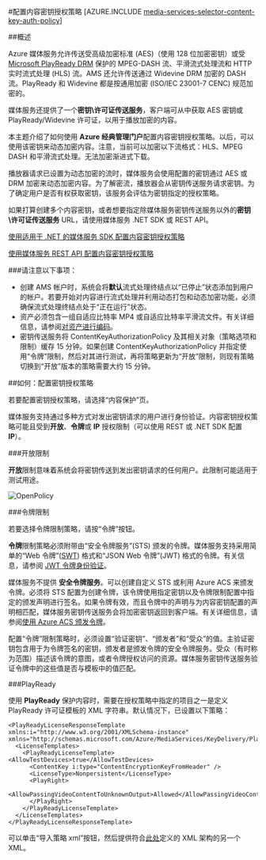 <properties
    pageTitle="使用 Azure 门户配置内容密钥授权策略 | Azure"
    description="了解如何配置内容密钥的授权策略。"
    services="media-services"
    documentationcenter=""
    author="juliako"
    manager="erikre"
    editor="" />
<tags
    ms.assetid="ee82a3fa-c34b-48f2-a108-8ba321f1691e"
    ms.service="media-services"
    ms.workload="media"
    ms.tgt_pltfrm="na"
    ms.devlang="na"
    ms.topic="article"
    ms.date="01/05/2017"
    wacn.date="02/24/2017"
    ms.author="juliako" />  


#配置内容密钥授权策略
[AZURE.INCLUDE [media-services-selector-content-key-auth-policy](../../includes/media-services-selector-content-key-auth-policy.md)]


##概述

Azure 媒体服务允许传送受高级加密标准 \(AES\)（使用 128 位加密密钥）或受 [Microsoft PlayReady DRM](https://www.microsoft.com/playready/overview/) 保护的 MPEG-DASH 流、平滑流式处理流和 HTTP 实时流式处理 \(HLS\) 流。AMS 还允许传送通过 Widevine DRM 加密的 DASH 流。PlayReady 和 Widevine 都是按通用加密 \(ISO/IEC 23001-7 CENC\) 规范加密的。

媒体服务还提供了一个**密钥\\许可证传送服务**，客户端可从中获取 AES 密钥或 PlayReady/Widevine 许可证，以用于播放加密的内容。

本主题介绍了如何使用 **Azure 经典管理门户**配置内容密钥授权策略。以后，可以使用该密钥来动态加密内容。注意，当前可以加密以下流格式：HLS、MPEG DASH 和平滑流式处理。无法加密渐进式下载。
 
播放器请求已设置为动态加密的流时，媒体服务会使用配置的密钥通过 AES 或 DRM 加密来动态加密内容。为了解密流，播放器会从密钥传送服务请求密钥。为了确定用户是否有权获取密钥，该服务会评估为密钥指定的授权策略。


如果打算创建多个内容密钥，或者想要指定除媒体服务密钥传送服务以外的**密钥\\许可证传送服务** URL，请使用媒体服务 .NET SDK 或 REST API。

[使用适用于 .NET 的媒体服务 SDK 配置内容密钥授权策略](/documentation/articles/media-services-dotnet-configure-content-key-auth-policy/)

[使用媒体服务 REST API 配置内容密钥授权策略](/documentation/articles/media-services-rest-configure-content-key-auth-policy/)

###请注意以下事项：

- 创建 AMS 帐户时，系统会将**默认**流式处理终结点以“已停止”状态添加到用户的帐户。若要开始对内容进行流式处理并利用动态打包和动态加密功能，必须确保流式处理终结点处于“正在运行”状态。
- 资产必须包含一组自适应比特率 MP4 或自适应比特率平滑流文件。有关详细信息，请参阅[对资产进行编码](/documentation/articles/media-services-encode-asset/)。
- 密钥传送服务将 ContentKeyAuthorizationPolicy 及其相关对象（策略选项和限制）缓存 15 分钟。如果创建 ContentKeyAuthorizationPolicy 并指定使用“令牌”限制，然后对其进行测试，再将策略更新为“开放”限制，则现有策略切换到“开放”版本的策略需要大约 15 分钟。


##如何：配置密钥授权策略

若要配置密钥授权策略，请选择“内容保护”页。
	
媒体服务支持通过多种方式对发出密钥请求的用户进行身份验证。内容密钥授权策略可能且受到**开放**、**令牌**或 **IP** 授权限制（可以使用 REST 或 .NET SDK 配置 **IP**）。

###开放限制

**开放**限制意味着系统会将密钥传送到发出密钥请求的任何用户。此限制可能适用于测试用途。

![OpenPolicy][open_policy]  


###令牌限制

若要选择令牌限制策略，请按“令牌”按钮。

**令牌**限制策略必须附带由“安全令牌服务”(STS) 颁发的令牌。媒体服务支持采用简单的“Web 令牌”([SWT](https://msdn.microsoft.com/zh-cn/library/gg185950.aspx#BKMK_2)) 格式和“JSON Web 令牌”(JWT) 格式的令牌。有关信息，请参阅 [JWT 令牌身份验证](http://www.gtrifonov.com/2015/01/03/jwt-token-authentication-in-azure-media-services-and-dynamic-encryption/)。

媒体服务不提供 **安全令牌服务**。可以创建自定义 STS 或利用 Azure ACS 来颁发令牌。必须将 STS 配置为创建令牌，该令牌使用指定密钥以及令牌限制配置中指定的颁发声明进行签名。如果令牌有效，而且令牌中的声明与为内容密钥配置的声明相匹配，媒体服务密钥传送服务会将加密密钥返回到客户端。有关详细信息，请参阅[使用 Azure ACS 颁发令牌](http://mingfeiy.com/acs-with-key-services)。

配置“令牌”限制策略时，必须设置“验证密钥”、“颁发者”和“受众”的值。主验证密钥包含用于为令牌签名的密钥，颁发者是颁发令牌的安全令牌服务。受众（有时称为范围）描述该令牌的意图，或者令牌授权访问的资源。媒体服务密钥传送服务验证令牌中的这些值是否与模板中的值匹配。

###PlayReady

使用 **PlayReady** 保护内容时，需要在授权策略中指定的项目之一是定义 PlayReady 许可证模板的 XML 字符串。默认情况下，已设置以下策略：
		
	<PlayReadyLicenseResponseTemplate xmlns:i="http://www.w3.org/2001/XMLSchema-instance" xmlns="http://schemas.microsoft.com/Azure/MediaServices/KeyDelivery/PlayReadyTemplate/v1">
	  <LicenseTemplates>
	    <PlayReadyLicenseTemplate><AllowTestDevices>true</AllowTestDevices>
	      <ContentKey i:type="ContentEncryptionKeyFromHeader" />
	      <LicenseType>Nonpersistent</LicenseType>
	      <PlayRight>
	        <AllowPassingVideoContentToUnknownOutput>Allowed</AllowPassingVideoContentToUnknownOutput>
	      </PlayRight>
	    </PlayReadyLicenseTemplate>
	  </LicenseTemplates>
	</PlayReadyLicenseResponseTemplate>

可以单击“导入策略 xml”按钮，然后提供符合[此处](/documentation/articles/media-services-playready-license-template-overview/)定义的 XML 架构的另一个 XML。


[open_policy]: ./media/media-services-portal-configure-content-key-auth-policy/media-services-protect-content-with-open-restriction.png
[token_policy]: ./media/media-services-key-authorization-policy/media-services-protect-content-with-token-restriction.png

 

<!---HONumber=Mooncake_0220_2017-->
<!--Update_Description: update notfications list; remove “后续步骤” section-->